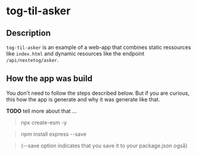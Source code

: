 # tog-til-asker

## Description
`tog-til-asker` is an example of a web-app that combines static ressources like `index.html` and dynamic resources like the endpoint `/api/nestetog/asker`.


## How the app was build
You don't need to follow the steps described below. But if you are curious, this how the app is generate and why it was generate like that. 

**TODO** tell more about that ...

> npx create-esm -y


> npm install express --save

>(--save option indicates that you save it to your package.json også)




